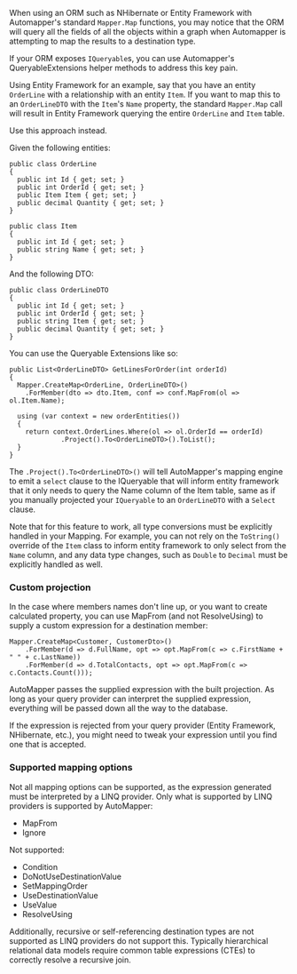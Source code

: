 When using an ORM such as NHibernate or Entity Framework with Automapper's standard `Mapper.Map` functions, you may notice that the ORM will query all the fields of all the objects within a graph when Automapper is attempting to map the results to a destination type.

If your ORM exposes `IQueryable`s, you can use Automapper's QueryableExtensions helper methods to address this key pain.

Using Entity Framework for an example, say that you have an entity `OrderLine` with a relationship with an entity `Item`. If you want to map this to an `OrderLineDTO` with the `Item`'s `Name` property, the standard `Mapper.Map` call will result in Entity Framework querying the entire `OrderLine` and `Item` table. 

Use this approach instead.

Given the following entities:

    public class OrderLine
    {
      public int Id { get; set; }
      public int OrderId { get; set; }
      public Item Item { get; set; }
      public decimal Quantity { get; set; }
    }

    public class Item
    {
      public int Id { get; set; }
      public string Name { get; set; }
    }

And the following DTO:

    public class OrderLineDTO
    {
      public int Id { get; set; }
      public int OrderId { get; set; }
      public string Item { get; set; }
      public decimal Quantity { get; set; }
    }

You can use the Queryable Extensions like so:

    public List<OrderLineDTO> GetLinesForOrder(int orderId)
    {
      Mapper.CreateMap<OrderLine, OrderLineDTO>()
        .ForMember(dto => dto.Item, conf => conf.MapFrom(ol => ol.Item.Name);
    
      using (var context = new orderEntities())
      {
        return context.OrderLines.Where(ol => ol.OrderId == orderId)
                 .Project().To<OrderLineDTO>().ToList();
      }
    }

The `.Project().To<OrderLineDTO>()` will tell AutoMapper's mapping engine to emit a `select` clause to the IQueryable that will inform entity framework that it only needs to query the Name column of the Item table, same as if you manually projected your `IQueryable` to an `OrderLineDTO` with a `Select` clause. 

Note that for this feature to work, all type conversions must be explicitly handled in your Mapping. For example, you can not rely on the `ToString()` override of the `Item` class to inform entity framework to only select from the `Name` column, and any data type changes, such as `Double` to `Decimal` must be explicitly handled as well.

### Custom projection

In the case where members names don't line up, or you want to create calculated property, you can use MapFrom (and not ResolveUsing) to supply a custom expression for a destination member:

    Mapper.CreateMap<Customer, CustomerDto>()
        .ForMember(d => d.FullName, opt => opt.MapFrom(c => c.FirstName + " " + c.LastName))
        .ForMember(d => d.TotalContacts, opt => opt.MapFrom(c => c.Contacts.Count()));

AutoMapper passes the supplied expression with the built projection. As long as your query provider can interpret the supplied expression, everything will be passed down all the way to the database.

If the expression is rejected from your query provider (Entity Framework, NHibernate, etc.), you might need to tweak your expression until you find one that is accepted.

### Supported mapping options
Not all mapping options can be supported, as the expression generated must be interpreted by a LINQ provider. Only what is supported by LINQ providers is supported by AutoMapper:
* MapFrom
* Ignore

Not supported:
* Condition
* DoNotUseDestinationValue
* SetMappingOrder
* UseDestinationValue
* UseValue
* ResolveUsing

Additionally, recursive or self-referencing destination types are not supported as LINQ providers do not support this. Typically hierarchical relational data models require common table expressions (CTEs) to correctly resolve a recursive join.